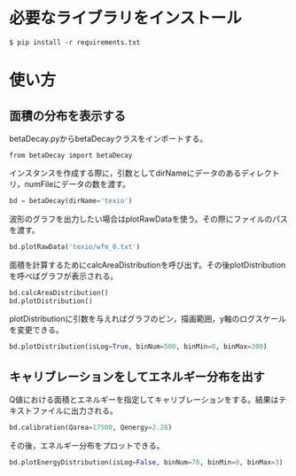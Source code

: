# 必要なライブラリをインストール

```shell
$ pip install -r requirements.txt
```

# 使い方

## 面積の分布を表示する

betaDecay.pyからbetaDecayクラスをインポートする。
```python:
from betaDecay import betaDecay
```
インスタンスを作成する際に，引数としてdirNameにデータのあるディレクトリ，numFileにデータの数を渡す。
```python
bd = betaDecay(dirName='texio')
```

波形のグラフを出力したい場合はplotRawDataを使う。その際にファイルのパスを渡す。
```python
bd.plotRawData('texio/wfm_0.txt')
```

面積を計算するためにcalcAreaDistributionを呼び出す。その後plotDistributionを呼べばグラフが表示される。
```python
bd.calcAreaDistribution()
bd.plotDistribution()
```

plotDistributionに引数を与えればグラフのビン，描画範囲，y軸のログスケールを変更できる。

```python
bd.plotDistribution(isLog=True, binNum=500, binMin=0, binMax=300)
```

## キャリブレーションをしてエネルギー分布を出す
Q値における面積とエネルギーを指定してキャリブレーションをする。結果はテキストファイルに出力される。

```python
bd.calibration(Qarea=17500, Qenergy=2.28)
```

その後，エネルギー分布をプロットできる。

```python
bd.plotEnergyDistribution(isLog=False, binNum=70, binMin=0, binMax=3)
```